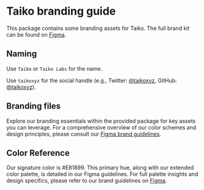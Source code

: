 # Taiko branding guide

This package contains some branding assets for Taiko. The full brand kit can be found on [Figma](<https://www.figma.com/file/qVALIk5srW9nvOJwl6NF6F/Taiko-Brand-Guidelines-(External)>).

## Naming

Use `Taiko` or `Taiko Labs` for the name.

Use `taikoxyz` for the social handle (e.g., Twitter: [@taikoxyz](https://twitter.com/taikoxyz), GitHub: [@taikoxyz](https://github.com/taikoxyz)).

## Branding files
Explore our branding essentials within the provided package for key assets you can leverage. For a comprehensive overview of our color schemes and design principles, please consult our [Figma brand guidelines](<https://www.figma.com/file/qVALIk5srW9nvOJwl6NF6F/Taiko-Brand-Guidelines-(External)>).

## Color Reference
Our signature color is #E81899. This primary hue, along with our extended color palette, is detailed in our Figma guidelines. For full palette insights and design specifics, please refer to our brand guidelines on [Figma](<https://www.figma.com/file/qVALIk5srW9nvOJwl6NF6F/Taiko-Brand-Guidelines-(External)>).
